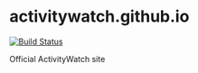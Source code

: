 activitywatch.github.io
=======================

[![Build Status](https://travis-ci.org/ActivityWatch/activitywatch.github.io.svg?branch=develop)](https://travis-ci.org/ActivityWatch/activitywatch.github.io)

Official ActivityWatch site

